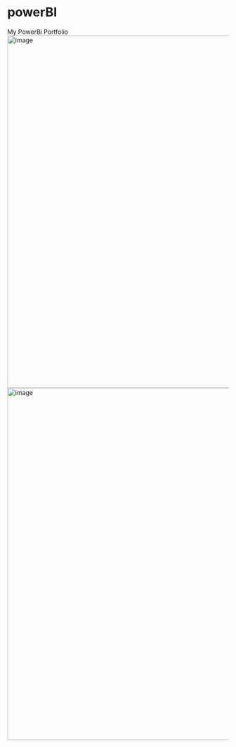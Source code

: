# powerBI
My PowerBi Portfolio
<img width="1428" height="801" alt="image" src="https://github.com/user-attachments/assets/61e6c480-107e-41df-8d07-6bccea8c258d" />
<img width="1423" height="800" alt="image" src="https://github.com/user-attachments/assets/6c071107-18ff-400d-84e7-57320b79686b" />

